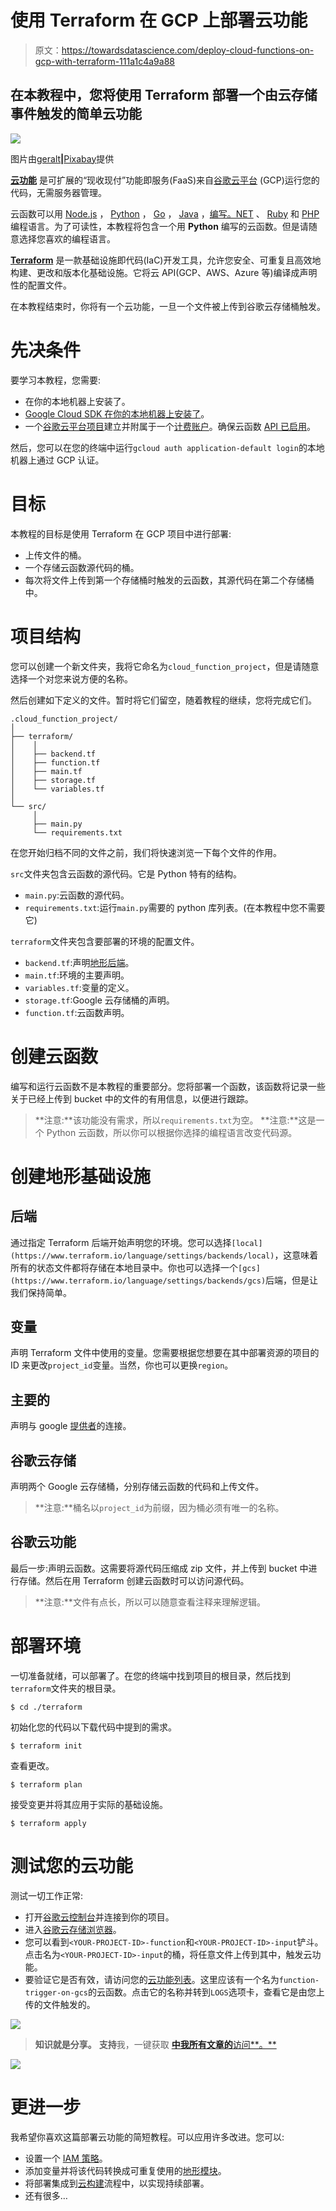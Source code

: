 # 使用 Terraform 在 GCP 上部署云功能

> 原文：<https://towardsdatascience.com/deploy-cloud-functions-on-gcp-with-terraform-111a1c4a9a88>

## 在本教程中，您将使用 Terraform 部署一个由云存储事件触发的简单云功能

![](img/169b1e95c99705a9e4a046ce39e55708.png)

图片由[geralt](https://pixabay.com/users/geralt-9301/)**|**[Pixabay](https://pixabay.com/illustrations/smartphone-control-city-industry-4-6265047/)提供

[**云功能**](https://cloud.google.com/functions/docs/writing) 是可扩展的“现收现付”功能即服务(FaaS)来自[谷歌云平台](https://cloud.google.com/) (GCP)运行您的代码，无需服务器管理。

云函数可以用 [Node.js](https://nodejs.org/) ， [Python](https://python.org/) ， [Go](https://golang.org/) ， [Java](https://www.java.com/) ，[编写。NET](https://dotnet.microsoft.com/languages) 、 [Ruby](https://www.ruby-lang.org/en/) 和 [PHP](https://www.php.net/) 编程语言。为了可读性，本教程将包含一个用 **Python** 编写的云函数。但是请随意选择您喜欢的编程语言。

[**Terraform**](https://www.terraform.io/) 是一款基础设施即代码(IaC)开发工具，允许您安全、可重复且高效地构建、更改和版本化基础设施。它将云 API(GCP、AWS、Azure 等)编译成声明性的配置文件。

在本教程结束时，你将有一个云功能，一旦一个文件被上传到谷歌云存储桶触发。

# 先决条件

要学习本教程，您需要:

*   在你的本地机器上安装了。
*   [Google Cloud SDK 在你的本地机器上安装了](https://cloud.google.com/sdk/docs/install)。
*   一个[谷歌云平台项目](https://cloud.google.com/resource-manager/docs/creating-managing-projects)建立并附属于一个[计费账户](https://cloud.google.com/billing/docs/how-to/modify-project)。确保云函数 [API 已启用](https://cloud.google.com/service-usage/docs/enable-disable)。

然后，您可以在您的终端中运行`gcloud auth application-default login`的本地机器上通过 GCP 认证。

# 目标

本教程的目标是使用 Terraform 在 GCP 项目中进行部署:

*   上传文件的桶。
*   一个存储云函数源代码的桶。
*   每次将文件上传到第一个存储桶时触发的云函数，其源代码在第二个存储桶中。

# 项目结构

您可以创建一个新文件夹，我将它命名为`cloud_function_project`，但是请随意选择一个对您来说方便的名称。

然后创建如下定义的文件。暂时将它们留空，随着教程的继续，您将完成它们。

```
.cloud_function_project/
│ 
├── terraform/
│    │
│    ├── backend.tf
│    ├── function.tf
│    ├── main.tf
│    ├── storage.tf
│    └── variables.tf
│
└── src/
     │
     ├── main.py 
     └── requirements.txt
```

在您开始归档不同的文件之前，我们将快速浏览一下每个文件的作用。

`src`文件夹包含云函数的源代码。它是 Python 特有的结构。

*   `main.py`:云函数的源代码。
*   `requirements.txt`:运行`main.py`需要的 python 库列表。(在本教程中您不需要它)

`terraform`文件夹包含要部署的环境的配置文件。

*   `backend.tf`:声明[地形后端](https://www.terraform.io/language/settings/backends)。
*   `main.tf`:环境的主要声明。
*   `variables.tf`:变量的定义。
*   `storage.tf`:Google 云存储桶的声明。
*   `function.tf`:云函数声明。

# 创建云函数

编写和运行云函数不是本教程的重要部分。您将部署一个函数，该函数将记录一些关于已经上传到 bucket 中的文件的有用信息，以便进行跟踪。

> **注意:**该功能没有需求，所以`requirements.txt`为空。
> **注意:**这是一个 Python 云函数，所以你可以根据你选择的编程语言改变代码源。

# 创建地形基础设施

## 后端

通过指定 Terraform 后端开始声明您的环境。您可以选择`[local](https://www.terraform.io/language/settings/backends/local)`，这意味着所有的状态文件都将存储在本地目录中。你也可以选择一个`[gcs](https://www.terraform.io/language/settings/backends/gcs)`后端，但是让我们保持简单。

## 变量

声明 Terraform 文件中使用的变量。您需要根据您想要在其中部署资源的项目的 ID 来更改`project_id`变量。当然，你也可以更换`region`。

## 主要的

声明与 google [提供者](https://www.terraform.io/language/providers)的连接。

## 谷歌云存储

声明两个 Google 云存储桶，分别存储云函数的代码和上传文件。

> **注意:**桶名以`project_id`为前缀，因为桶必须有唯一的名称。

## 谷歌云功能

最后一步:声明云函数。这需要将源代码压缩成 zip 文件，并上传到 bucket 中进行存储。然后在用 Terraform 创建云函数时可以访问源代码。

> **注意:**文件有点长，所以可以随意查看注释来理解逻辑。

# 部署环境

一切准备就绪，可以部署了。在您的终端中找到项目的根目录，然后找到`terraform`文件夹的根目录。

```
$ cd ./terraform
```

初始化您的代码以下载代码中提到的需求。

```
$ terraform init
```

查看更改。

```
$ terraform plan
```

接受变更并将其应用于实际的基础设施。

```
$ terraform apply
```

# 测试您的云功能

测试一切工作正常:

*   打开[谷歌云控制台](https://console.cloud.google.com/)并连接到你的项目。
*   进入[谷歌云存储浏览器](https://console.cloud.google.com/storage/browser)。
*   您可以看到`<YOUR-PROJECT-ID>-function`和`<YOUR-PROJECT-ID>-input`铲斗。点击名为`<YOUR-PROJECT-ID>-input`的桶，将任意文件上传到其中，触发云功能。
*   要验证它是否有效，请访问您的[云功能列表](https://console.cloud.google.com/functions/list)。这里应该有一个名为`function-trigger-on-gcs`的云函数。点击它的名称并转到`LOGS`选项卡，查看它是由您上传的文件触发的。

![](img/a41213d2ce618721d92c099fba464fc2.png)

> **知识就是分享。**
> **支持**我，一键获取 [**中我所有文章的**访问**。**](https://axel-thevenot.medium.com/membership)

![](img/94e903d7d66ff043ca9645dbc42c33bb.png)

# 更进一步

我希望你喜欢这篇部署云功能的简短教程。可以应用许多改进。您可以:

*   设置一个 [IAM 策略](https://cloud.google.com/iam/docs/policies)。
*   添加变量并将该代码转换成可重复使用的[地形模块](https://learn.hashicorp.com/tutorials/terraform/module)。
*   将部署集成到[云构建](https://cloud.google.com/build)流程中，以实现持续部署。
*   还有很多…